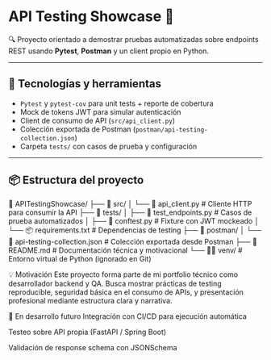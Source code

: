 # API Testing Showcase 🚀

🔍 Proyecto orientado a demostrar pruebas automatizadas sobre endpoints REST usando **Pytest**, **Postman** y un client propio en Python.

---

## 🧰 Tecnologías y herramientas

- `Pytest` y `pytest-cov` para unit tests + reporte de cobertura
- Mock de tokens JWT para simular autenticación
- Client de consumo de API (`src/api_client.py`)
- Colección exportada de Postman (`postman/api-testing-collection.json`)
- Carpeta `tests/` con casos de prueba y configuración

---

## 📦 Estructura del proyecto

📁 APITestingShowcase/
├── 🧠 src/
│   └── 📄 api_client.py                # Cliente HTTP para consumir la API
├── 🧪 tests/
│   ├── 🧪 test_endpoints.py            # Casos de prueba automatizados
│   ├── 🧪 conftest.py                  # Fixture con JWT mockeado
│   └── 📦 requirements.txt             # Dependencias de testing
├── 🧰 postman/
│   └── 📄 api-testing-collection.json  # Colección exportada desde Postman
├── 📖 README.md                        # Documentación técnica y motivacional
└── 🧙‍♂️ venv/                            # Entorno virtual de Python (ignorado en Git)

💡 Motivación
Este proyecto forma parte de mi portfolio técnico como desarrollador backend y QA. Busca mostrar prácticas de testing reproducible, seguridad básica en el consumo de APIs, y presentación profesional mediante estructura clara y narrativa.

🔐 En desarrollo futuro
Integración con CI/CD para ejecución automática

Testeo sobre API propia (FastAPI / Spring Boot)

Validación de response schema con JSONSchema
